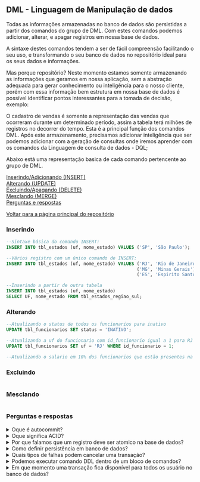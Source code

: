 ## DML - Linguagem de Manipulação de dados

Todas as informações armazenadas no banco de dados são persistidas a partir dos comandos do grupo de DML. Com estes comandos podemos adicionar, alterar, e apagar registros em nossa base de dados.

A sintaxe destes comandos tendem a ser de fácil compreensão facilitando o seu uso, e transformando o seu banco de dados no repositório ideal para os seus dados e informações.

Mas porque repositório? Neste momento estamos somente armazenando as informações que geramos em nossa aplicação, sem a abstração adequada para gerar conhecimento ou inteligência para o nosso cliente, porém com essa informação bem estrutura em nossa base de dados é possível identificar pontos interessantes para a tomada de decisão, exemplo:

O cadastro de vendas é somente a representação das vendas que ocorreram durante um determinado período, assim a tabela terá milhões de registros no decorrer do tempo. Esta é a principal função dos comandos DML. Após este armazenamento, precisamos adicionar inteligência que ser podemos adicionar com a geração de consultas onde iremos aprender com os comandos da Linguagem de consulta de dados - DQL;

Abaixo está uma representação basica de cada comando pertencente ao grupo de DML.

<a href="https://github.com/TatoSousa/Aulas/blob/main/aulas_dml.md#inserindo">Inserindo/Adicionando (INSERT)</a></br>
<a href="https://github.com/TatoSousa/Aulas/blob/main/aulas_dml.md#alterando">Alterando (UPDATE)</a></br>
<a href="https://github.com/TatoSousa/Aulas/blob/main/aulas_dml.md#excluindo">Excluindo/Apagando (DELETE)</a></br>
<a href="https://github.com/TatoSousa/Aulas/blob/main/aulas_dml.md#mesclando">Mesclando (MERGE)</a></br>
<a href="https://github.com/TatoSousa/Aulas/blob/main/aulas_dml.md#perguntas-e-respostas">Perguntas e respostas</a></br>

<a href="https://github.com/TatoSousa/Aulas">Voltar para a página principal do repositório</a></br>

### Inserindo

```sql
--Sintaxe básica do comando INSERT:
INSERT INTO tbl_estados (uf, nome_estado) VALUES ('SP', 'São Paulo');

--Vários registro com um único comando de INSERT:
INSERT INTO tbl_estados (uf, nome_estado) VALUES ('RJ', 'Rio de Janeiro'),
                                                 ('MG', 'Minas Gerais'),
                                                 ('ES', 'Espirito Santo');

--Inserindo a partir de outra tabela
INSERT INTO tbl_estados (uf, nome_estado)
SELECT UF, nome_estado FROM tbl_estados_regiao_sul;
```

### Alterando

```sql
--Atualizando o status de todos os funcionarios para inativo
UPDATE tbl_funcionarios SET status = 'INATIVO';

--Atualizando a uf do funcionario com id_funcionario igual a 1 para RJ
UPDATE tbl_funcionarios SET uf = 'RJ' WHERE id_funcionario = 1;

--Atualizando o salario em 10% dos funcionarios que estão presentes na tabela de funcionários promovidos;

```

### Excluindo
```sql
```

### Mesclando
```sql
```

### Perguntas e respostas
<details>
  <summary>Oque é autocommit?</summary>
  Os bancos de dados relacionais possuem a configuração de autocommit (geralmente ativadas), isso indica que a cada comando enviado para o banco de dados será persistido o comando.</br>
  É possível alterar essa configuração, porém isso não é aconselhável, pois dependerá de fatores externos onde todos os comandos devem possuir o COMMIT ou ROLLBACK no seu final, ficando todo o processo em memória.
</details>

<details>
  <summary>Oque significa ACID?</summary>
ACID é o acronimo para as seguintes características: Atomicidade, Consistência, Isolamento e Durabilidade.
</details>

<details>
  <summary>Por que falamos que um registro deve ser atomico na base de dados?</summary>
Quando falamos de algo atomico em banco de dados significa que é um registro unico dentro da base de dados, ou seja, não possui nenhum valor igual a ele.
</details>

<details>
  <summary>Como definir persistência em banco de dados?</summary>
Quando gravamos ou atualizamos um registro em banco de dados, chamamos de persistência das informações na base de dados.
</details>

<details>
  <summary>Quais tipos de falhas podem cancelar uma transação?</summary>
- Falha de Hardware, Software e/ou rede;
- Erro durante a execução de operação na transação;
- Excessões detectadas pela transação, que necessitam o cancelamento;
- Falta de Energia;
- Falhas prevista pelo programador
</details>

<details>
  <summary>Podemos executar comando DDL dentro de um bloco de comandos?</summary>
Não, comandos DDL são executados implicitamente pelo banco de dados, por este motivo não é possível executar em um bloco de comandos.
</details>

<details>
  <summary>Em que momento uma transação fica disponível para todos os usuário no banco de dados?</summary>
Após a realização do comando COMMIT, a transação ficará disponível para todos os usuários, antes desse comando a informação estará disponível somente na sessão que originou a transação. Ou seja, antes do comando COMMIT a informação estará somente em memória.
</details>

